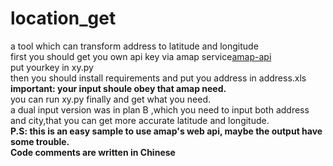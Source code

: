 # location_get
a tool which can transform address to latitude and longitude         
first you should get you own api key via amap service[amap-api](https://lbs.amap.com/api/webservice/guide/api/georegeo)        
put yourkey in xy.py         
then you should install requirements and put you address in address.xls        
 **important: your input shoule obey that amap need.**        
you can run xy.py finally and get what you need.        
a dual input version was in plan B ,which you need to input both address and city,that you can get more accurate latitude and longitude.        
**P.S: this is an easy sample to use amap's web api, maybe the output have some trouble.**        
**Code comments are written in Chinese**

